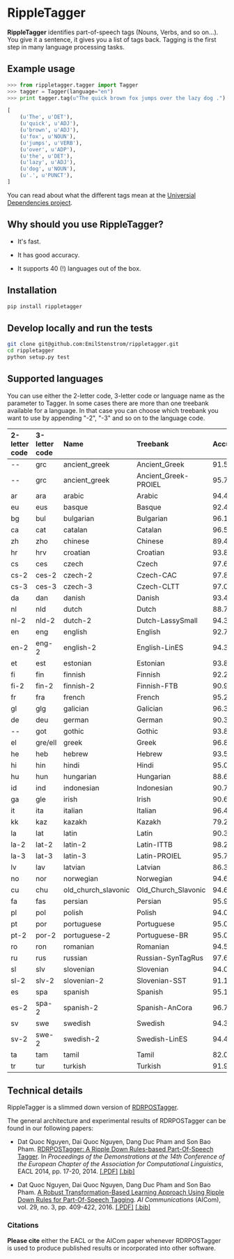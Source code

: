 # RippleTagger

**RippleTagger** identifies part-of-speech tags (Nouns, Verbs, and so on...). You give it a sentence, it gives you a list of tags back. Tagging is the first step in many language processing tasks.

## Example usage

```python
>>> from rippletagger.tagger import Tagger
>>> tagger = Tagger(language="en")
>>> print tagger.tag(u"The quick brown fox jumps over the lazy dog .")

[
    (u'The', u'DET'),
    (u'quick', u'ADJ'),
    (u'brown', u'ADJ'),
    (u'fox', u'NOUN'),
    (u'jumps', u'VERB'),
    (u'over', u'ADP'),
    (u'the', u'DET'),
    (u'lazy', u'ADJ'),
    (u'dog', u'NOUN'),
    (u'.', u'PUNCT'),
]
```

You can read about what the different tags mean at the [Universial Dependencies project](http://universaldependencies.org/u/pos/index.html).

## Why should you use RippleTagger?

- It's fast.

- It has good accuracy.

- It supports 40 (!) languages out of the box.

## Installation

```bash
pip install rippletagger
```

## Develop locally and run the tests

```bash
git clone git@github.com:EmilStenstrom/rippletagger.git
cd rippletagger
python setup.py test
```

## Supported languages

You can use either the 2-letter code, 3-letter code or language name as the parameter to Tagger. In some cases there are more than one treebank available for a language. In that case you can choose which treebank you want to use by appending "-2", "-3" and so on to the language code.

2-letter code | 3-letter code | Name | Treebank | Accuracy
:------- | :------- | :------- | :------- | :-------
-- | grc | ancient_greek | Ancient_Greek | 91.56865075
-- | grc | ancient_greek | Ancient_Greek-PROIEL | 95.71938169
ar | ara | arabic | Arabic | 94.414521
eu | eus | basque | Basque | 92.42635595
bg | bul | bulgarian | Bulgarian | 96.1294013
ca | cat | catalan | Catalan | 96.51742106
zh | zho | chinese | Chinese | 89.45221445
hr | hrv | croatian | Croatian | 93.86666667
cs | ces | czech | Czech | 97.67695433
cs-2 | ces-2 | czech-2 | Czech-CAC | 97.82568807
cs-3 | ces-3 | czech-3 | Czech-CLTT | 97.00802724
da | dan | danish | Danish | 93.47382733
nl | nld | dutch | Dutch | 88.75577614
nl-2 | nld-2 | dutch-2 | Dutch-LassySmall | 94.36650592
en | eng | english | English | 92.70401658
en-2 | eng-2 | english-2 | English-LinES | 94.39924537
et | est | estonian | Estonian | 93.83607943
fi | fin | finnish | Finnish | 92.2428884
fi-2 | fin-2 | finnish-2 | Finnish-FTB | 90.9631537
fr | fra | french | French | 95.22884882
gl | glg | galician | Galician | 96.3053856
de | deu | german | German | 90.39729092
-- | got | gothic | Gothic | 93.85420706
el | gre/ell | greek | Greek | 96.85956246
he | heb | hebrew | Hebrew | 93.5171585
hi | hin | hindi | Hindi | 95.02399097
hu | hun | hungarian | Hungarian | 88.68949233
id | ind | indonesian | Indonesian | 90.74702886
ga | gle | irish | Irish | 90.60455378
it | ita | italian | Italian | 96.48434167
kk | kaz | kazakh | Kazakh | 79.22077922
la | lat | latin | Latin | 90.39735099
la-2 | lat-2 | latin-2 | Latin-ITTB | 98.24373855
la-3 | lat-3 | latin-3 | Latin-PROIEL | 95.78693144
lv | lav | latvian | Latvian | 86.34880803
no | nor | norwegian | Norwegian | 94.60278351
cu | chu | old_church_slavonic | Old_Church_Slavonic | 94.62492617
fa | fas | persian | Persian | 95.99826281
pl | pol | polish | Polish | 94.0848991
pt | por | portuguese | Portuguese | 95.08144363
pt-2 | por-2 | portuguese-2 | Portuguese-BR | 95.08798152
ro | ron | romanian | Romanian | 94.51972789
ru | rus | russian | Russian-SynTagRus | 97.65354521
sl | slv | slovenian | Slovenian | 94.02687904
sl-2 | slv-2 | slovenian-2 | Slovenian-SST | 91.15554049
es | spa | spanish | Spanish | 95.12795276
es-2 | spa-2 | spanish-2 | Spanish-AnCora | 96.78868917
sv | swe | swedish | Swedish | 94.39564215
sv-2 | swe-2 | swedish-2 | Swedish-LinES | 94.47010209
ta | tam | tamil | Tamil | 82.08886853
tr | tur | turkish | Turkish | 91.92623412

## Technical details

RippleTagger is a slimmed down version of [RDRPOSTagger](https://github.com/datquocnguyen/RDRPOSTagger).

The general architecture and experimental results of RDRPOSTagger can be found in our following papers:

- Dat Quoc Nguyen, Dai Quoc Nguyen, Dang Duc Pham and Son Bao Pham. [RDRPOSTagger: A Ripple Down Rules-based Part-Of-Speech Tagger](http://www.aclweb.org/anthology/E14-2005). In *Proceedings of the Demonstrations at the 14th Conference of the European Chapter of the Association for Computational Linguistics*, EACL 2014, pp. 17-20, 2014. [[.PDF]](http://www.aclweb.org/anthology/E14-2005) [[.bib]](http://www.aclweb.org/anthology/E14-2005.bib)

- Dat Quoc Nguyen, Dai Quoc Nguyen, Dang Duc Pham and Son Bao Pham. [A Robust Transformation-Based Learning Approach Using Ripple Down Rules for Part-Of-Speech Tagging](http://content.iospress.com/articles/ai-communications/aic698). *AI Communications* (AICom), vol. 29, no. 3, pp. 409-422, 2016. [[.PDF]](http://arxiv.org/pdf/1412.4021.pdf) [[.bib]](http://rdrpostagger.sourceforge.net/AICom.bib)

### Citations

**Please cite** either the EACL or the AICom paper whenever RDRPOSTagger is used to produce published results or incorporated into other software.


